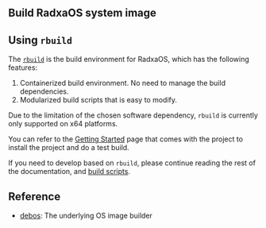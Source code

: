 ## Build RadxaOS system image

## Using `rbuild`

The [`rbuild`](https://github.com/radxa-repo/rbuild) is the build environment for RadxaOS, which has the following features:

1. Containerized build environment. No need to manage the build dependencies.
2. Modularized build scripts that is easy to modify.

Due to the limitation of the chosen software dependency, `rbuild` is currently only supported on x64 platforms.

You can refer to the [Getting Started](https://radxa-repo.github.io/rbuild/) page that comes with the project to install the project and do a test build.

If you need to develop based on `rbuild`, please continue reading the rest of the documentation, and [build scripts](https://github.com/radxa-repo/rbuild/tree/main/common).

## Reference

- [debos](https://github.com/go-debos/debos): The underlying OS image builder
